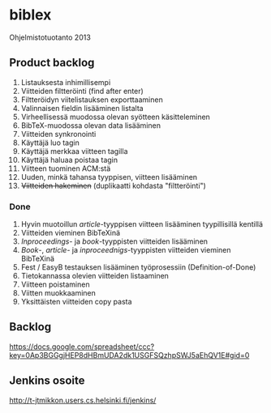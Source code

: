 # biblex

Ohjelmistotuotanto 2013

## Product backlog

1. Listauksesta inhimillisempi
1. Viitteiden filtteröinti (find after enter)
1. Filtteröidyn viitelistauksen exporttaaminen
1. Valinnaisen fieldin lisääminen listalta
1. Virheellisessä muodossa olevan syötteen käsitteleminen
1. BibTeX-muodossa olevan data lisääminen
1. Viitteiden synkronointi
1. Käyttäjä luo tagin
1. Käyttäjä merkkaa viitteen tagilla
1. Käyttäjä haluaa poistaa tagin
1. Viitteen tuominen ACM:stä
1. Uuden, minkä tahansa tyyppisen, viitteen lisääminen
1. ~~Viitteiden hakeminen~~ (duplikaatti kohdasta "filtteröinti") 

### Done

1. Hyvin muotoillun *article*-tyyppisen viitteen lisääminen tyypillisillä kentillä
1. Viitteiden vieminen BibTeXinä
1. *Inproceedings*- ja *book*-tyyppisten viitteiden lisääminen
1. *Book*-, *article*- ja *inproceednigs*-tyyppisten viitteiden vieminen BibTeXinä
1. Fest / EasyB testauksen lisääminen työprosessiin (Definition-of-Done)
1. Tietokannassa olevien viitteiden listaaminen
1. Viitteen poistaminen
1. Viitten muokkaaminen
1. Yksittäisten viitteiden copy pasta


## Backlog

https://docs.google.com/spreadsheet/ccc?key=0Ap3BGGgjHEP8dHBmUDA2dk1USGFSQzhpSWJ5aEhQV1E#gid=0


## Jenkins osoite

http://t-jtmikkon.users.cs.helsinki.fi/jenkins/

